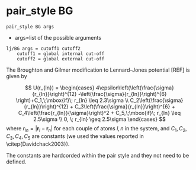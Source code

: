 # pair_style BG

```
pair_style BG args
```

- args=list of the possible arguments

```
lj/BG args = cutoff1 cutoff2 
    cutoff1 = global internal cut-off
    cutoff2 = global external cut-off
```


The Broughton and Gilmer modification to Lennard-Jones potential [REF] is given by

$$
	U(r_{ln}) =
		\begin{cases}
			4\epsilon\left(\left(\frac{\sigma}{r_{ln}}\right)^{12} -\left(\frac{\sigma}{r_{ln}}\right)^{6}  \right)+C_1,\;\mbox{if}\; r_{ln} \leq 2.3\sigma \\
							C_2\left(\frac{\sigma}{r_{ln}}\right)^{12} + C_3\left(\frac{\sigma}{r_{ln}}\right)^{6} + C_4\left(\frac{r_{ln}}{\sigma}\right)^2 + C_5,\;\mbox{if}\; r_{ln} \leq 2.5\sigma \\
				0, 		\; r_{ln} \geq 2.5\sigma		
		\end{cases}
$$
where $r_{ln}=|\mathbf{r}_l-\mathbf{r}_n|$ for each couple of atoms $l,n$ in the system, and $C_1, C_2, C_3, C_4, C_5$ are constants (we used the values reported in \citep{Davidchack2003}).


The constants are hardcorded within the pair style and they not need to be defined.


